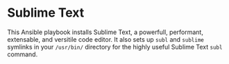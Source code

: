 Sublime Text
============

This Ansible playbook installs Sublime Text, a powerfull, performant, extensable, and versitile code editor. It also sets up `subl` and `sublime` symlinks in your `/usr/bin/` directory for the highly useful Sublime Text `subl` command.